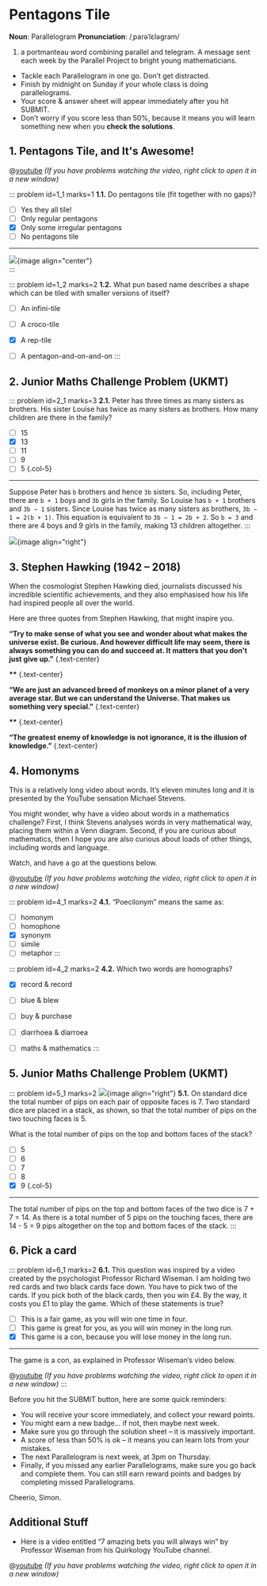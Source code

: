 # Pentagons Tile

<div class="dictionary">

__Noun__: Parallelogram
__Pronunciation__: /ˌparəˈlɛləɡram/

1. a portmanteau word combining parallel and telegram. A message sent each
week by the Parallel Project to bright young mathematicians.

</div>

*	Tackle each Parallelogram in one go. Don’t get distracted.
*	Finish by midnight on Sunday if your whole class is doing parallelograms.
*	Your score & answer sheet will appear immediately after you hit SUBMIT.
*	Don’t worry if you score less than 50%, because it means you will learn something new when you __check the solutions__.


## 1. Pentagons Tile, and It's Awesome!


@[youtube](e82H1RrjzAg?rel=0) _(If you have problems watching the video, right click to open it in a new window)_

::: problem id=1_1 marks=1
__1.1.__ Do pentagons tile (fit together with no gaps)?

* [ ] Yes they all tile!
* [ ] Only regular pentagons
* [x] Only some irregular pentagons
* [ ] No pentagons tile

---

![](/resources/8-34-pentagons-tile/1-reptiles.jpg){image align="center"}  
:::

::: problem id=1_2 marks=2
__1.2.__ What pun based name describes a shape which can be tiled with smaller versions of itself?

* [ ] An infini-tile
* [ ] A croco-tile
* [x] A rep-tile
* [ ] A pentagon-and-on-and-on
:::


## 2. Junior Maths Challenge Problem (UKMT)
<!--- 2013 (9) --->

::: problem id=2_1 marks=3
__2.1.__ Peter has three times as many sisters as brothers. His sister Louise has twice as many sisters as brothers. How many children are there in the family?

* [ ] 15
* [x] 13
* [ ] 11
* [ ] 9
* [ ] 5
{.col-5}

---

Suppose Peter has `b` brothers and hence `3b` sisters. So, including Peter, there are `b + 1` boys and `3b` girls in the family. So Louise has `b + 1` brothers and `3b − 1` sisters. Since Louise has twice as many sisters as brothers, `3b − 1 = 2(b + 1)`. This equation is equivalent to `3b − 1 = 2b + 2`. So `b = 3` and there are 4 boys and 9 girls in the family, making 13 children altogether.
:::

![](/resources/8-34-pentagons-tile/3-stephen-hawking.jpg){image align="right"}  

## 3. Stephen Hawking (1942 – 2018)

When the cosmologist Stephen Hawking died, journalists discussed his incredible scientific achievements, and they also emphasised how his life had inspired people all over the world.  

Here are three quotes from Stephen Hawking, that might inspire you.  

__“Try to make sense of what you see and wonder about what makes the universe exist. Be curious. And however difficult life may seem, there is always something you can do and succeed at. It matters that you don't just give up.”__
{.text-center}  

__**__
{.text-center}  

__“We are just an advanced breed of monkeys on a minor planet of a very average star. But we can understand the Universe. That makes us something very special.”__
{.text-center}  

__**__
{.text-center}  

__“The greatest enemy of knowledge is not ignorance, it is the illusion of knowledge.”__
{.text-center}  


## 4. Homonyms

This is a relatively long video about words. It’s eleven minutes long and it is presented by the YouTube sensation Michael Stevens.

You might wonder, why have a video about words in a mathematics challenge? First, I think Stevens analyses words in very mathematical way, placing them within a Venn diagram. Second, if you are curious about mathematics, then I hope you are also curious about loads of other things, including words and language.

Watch, and have a go at the questions below.

@[youtube](gTKeB8BnzPY?rel=0) _(If you have problems watching the video, right click to open it in a new window)_


::: problem id=4_1 marks=2
__4.1.__ “Poecilonym” means the same as:

* [ ] homonym
* [ ] homophone
* [x] synonym
* [ ] simile
* [ ] metaphor
:::

::: problem id=4_2 marks=2
__4.2.__ Which two words are homographs?

* [x] record & record
* [ ] blue & blew
* [ ] buy & purchase
* [ ] diarrhoea & diarroea
* [ ] maths & mathematics
:::


## 5. Junior Maths Challenge Problem (UKMT)
<!--- 2013 (10) --->

::: problem id=5_1 marks=2
![](/resources/8-34-pentagons-tile/5-dice-question.jpg){image align="right"}
__5.1.__ On standard dice the total number of pips on each pair of opposite faces is 7. Two standard dice are placed in a stack, as shown, so that the total number of pips on the two touching faces is 5.

What is the total number of pips on the top and bottom faces of the stack?

* [ ] 5
* [ ] 6
* [ ] 7
* [ ] 8
* [x] 9
{.col-5}

---

The total number of pips on the top and bottom faces of the two dice is 7 + 7 = 14. As there is a total number of 5 pips on the touching faces, there are 14 - 5 = 9 pips altogether on the top and bottom faces of the stack.
:::


## 6. Pick a card

::: problem id=6_1 marks=2
__6.1.__ This question was inspired by a video created by the psychologist Professor Richard Wiseman. I am holding two red cards and two black cards face down. You have to pick two of the cards. If you pick both of the black cards, then you win £4. By the way, it costs you £1 to play the game. Which of these statements is true?

* [ ] This is a fair game, as you will win one time in four.
* [ ] This game is great for you, as you will win money in the long run.
* [x] This game is a con, because you will lose money in the long run.

---

The game is a con, as explained in Professor Wiseman’s video below.

@[youtube](JphgHrRRyZ8?rel=0) _(If you have problems watching the video, right click to open it in a new window)_
:::



Before you hit the SUBMIT button, here are some quick reminders:

*	You will receive your score immediately, and collect your reward points.
*	You might earn a new badge... if not, then maybe next week.
*	Make sure you go through the solution sheet – it is massively important.
*	A score of less than 50% is ok – it means you can learn lots from your mistakes.
*	The next Parallelogram is next week, at 3pm on Thursday.
*	Finally, if you missed any earlier Parallelograms, make sure you go back and complete them. You can still earn reward points and badges by completing missed Parallelograms.

Cheerio,
Simon.



## Additional Stuff

* Here is a video entitled “7 amazing bets you will always win” by Professor Wiseman from his Quirkology YouTube channel.

@[youtube](jZRwc5q1ybQ?rel=0) _(If you have problems watching the video, right click to open it in a new window)_
